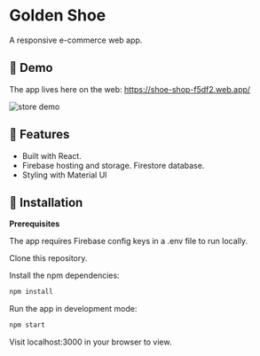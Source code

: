 # Golden Shoe

A responsive e-commerce web app.

## :seedling: Demo

The app lives here on the web: https://shoe-shop-f5df2.web.app/

![ store demo ](public/img/gs-shoe-store-min.gif)

## :art: Features

- Built with React.
- Firebase hosting and storage. Firestore database.
- Styling with Material UI

## :wrench: Installation

**Prerequisites**

The app requires Firebase config keys in a .env file to run locally.

Clone this repository.

Install the npm dependencies:

```bash
npm install
```

Run the app in development mode:

```bash
npm start
```

Visit localhost:3000 in your browser to view.
